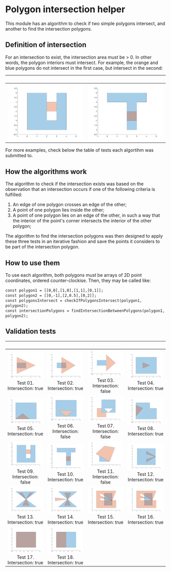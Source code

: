 # Polygon intersection helper

This module has an algorithm to check if two simple polygons intersect, and another to find the intersection polygons. 


## Definition of intersection ##
For an intersection to exist, the intersection area must be > 0. In other words, the polygon interiors must intersect. For example, the orange and blue polygons do not intersect in the first case, but intersect in the second:

⠀ | ⠀ |
|:-------------------------:|:-------------------------:|
![Intersection example](test/test-08-intersection-false.png) | ![Intersection example](test/test-09-intersection-true.png)

For more examples, check below the table of tests each algortihm was submitted to.


## How the algorithms work ##
The algorithm to check if the intersection exists was based on the observation that an intersection occurs if one of the following criteria is fulfilled:
1. An edge of one polygon crosses an edge of the other;
2. A point of one polygon lies inside the other;
3. A point of one polygon lies on an edge of the other, in such a way that the interior of the point's corner intersects the interior of the other polygon;

The algorithm to find the intersection polygons was then designed to apply these three tests in an iterative fashion and save the points it considers to be part of the intersection polygon.


## How to use them ##
To use each algorithm, both polygons must be arrays of 2D point coordinates, ordered counter-clockise. Then, they may be called like:

```
const polygon1 = [[0,0],[1,0],[1,1],[0,1]];
const polygon2 = [[0,-1],[2,0.5],[0,2]];
const polygonsIntersect = checkIfPolygonsIntersect(polygon1, polygon2);
const intersectionPolygons = findIntersectionBetweenPolygons(polygon1, polygon2);
```


## Validation tests ##
⠀ | ⠀ | ⠀ | ⠀ |
|:-------------------------:|:-------------------------:|:-------------------------:|:-------------------------:|
![Intersection example](test/test-00-intersection-true.png) Test 01. Intersection: true |  ![Intersection example](test/test-01-intersection-true.png) Test 02. Intersection: true | ![Intersection example](test/test-02-intersection-false.png) Test 03. Intersection: false | ![Intersection example](test/test-03-intersection-true.png) Test 04. Intersection: true
![Intersection example](test/test-04-intersection-true.png) Test 05. Intersection: true |  ![Intersection example](test/test-05-intersection-false.png) Test 06. Intersection: false | ![Intersection example](test/test-06-intersection-false.png) Test 07. Intersection: false | ![Intersection example](test/test-07-intersection-true.png) Test 08. Intersection: true
![Intersection example](test/test-08-intersection-false.png) Test 09. Intersection: false |  ![Intersection example](test/test-09-intersection-true.png) Test 10. Intersection: true | ![Intersection example](test/test-10-intersection-false.png) Test 11. Intersection: false  | ![Intersection example](test/test-11-intersection-true.png) Test 12. Intersection: true
![Intersection example](test/test-12-intersection-true.png) Test 13. Intersection: true |  ![Intersection example](test/test-13-intersection-true.png) Test 14. Intersection: true | ![Intersection example](test/test-14-intersection-true.png) Test 15. Intersection: true  | ![Intersection example](test/test-15-intersection-true.png) Test 16. Intersection: true
![Intersection example](test/test-16-intersection-true.png) Test 17. Intersection: true | ![Intersection example](test/test-17-intersection-true.png) Test 18. Intersection: true 

